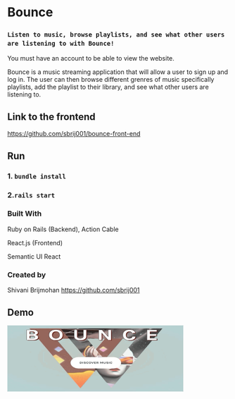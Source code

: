 # Bounce

### `Listen to music, browse playlists, and see what other users are listening to with Bounce!`

You must have an account to be able to view the website.

Bounce is a music streaming application that will allow a user to sign up and log in. The user can then browse different grenres of music specifically playlists, add the playlist to their library, and see what other users are listening to. 

## Link to the frontend  

https://github.com/sbrij001/bounce-front-end

## Run 

### 1. `bundle install`

### 2.`rails start`


### Built With 
  Ruby on Rails (Backend), Action Cable

  React.js (Frontend)

  Semantic UI React

### Created by 

Shivani Brijmohan https://github.com/sbrij001

## Demo 

<img src="bounceGif.gif" alt="demonstration" width="400" height="150" />

